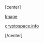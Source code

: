 [center]

[Image](http://roadcrypto.000webhostapp.com/gallery_gen/3235faef914b2f3d7d2f79417d77f0da_360x180.png)

[cryptospace.info](cryptospace.info)

[/center]
